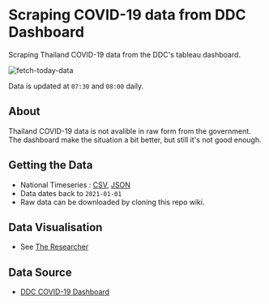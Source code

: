 # Scraping COVID-19 data from DDC Dashboard
Scraping Thailand COVID-19 data from the DDC's tableau dashboard.

![fetch-today-data](https://github.com/noppakorn/ddc-dashboard-scraping/actions/workflows/fetch-today-data.yml/badge.svg)

Data is updated at `07:30` and `08:00` daily.
## About
Thailand COVID-19 data is not avalible in raw form from the government. The dashboard make the situation a bit better, but still it's not good enough.
## Getting the Data
- National Timeseries : [CSV](https://raw.githubusercontent.com/wiki/noppakorn/ddc-dashboard-scraping/dataset/national-timeseries.csv), [JSON](https://raw.githubusercontent.com/wiki/noppakorn/ddc-dashboard-scraping/dataset/national-timeseries.json)
- Data dates back to `2021-01-01`
- Raw data can be downloaded by cloning this repo wiki.
## Data Visualisation
- See [The Researcher](https://covid-19.researcherth.co)
## Data Source
- [DDC COVID-19 Dashboard](https://ddc.moph.go.th/covid19-dashboard/)
